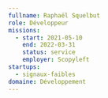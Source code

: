 ```yaml
---
fullname: Raphaël Squelbut
role: Développeur
missions:
  - start: 2021-05-10
    end: 2022-03-31
    status: service
    employer: Scopyleft
startups:
  - signaux-faibles
domaine: Développement
---
```


